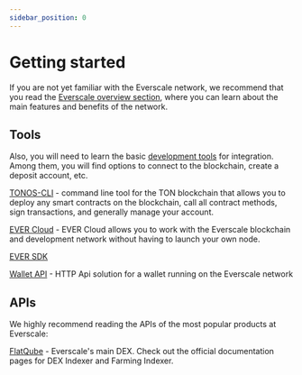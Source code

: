 ```yaml
---
sidebar_position: 0
---
```


# Getting started

If you are not yet familiar with the Everscale network, we recommend that you read the [Everscale overview section](../../../learn/everscale-overview/01-overview.md), where you can learn about the main features and benefits of the network.

## Tools

Also, you will need to learn the basic [development tools](../../api-tools/) for integration.
Among them, you will find options to connect to the blockchain, create a deposit account, etc.

[TONOS-CLI](../../api-tools/everdev/tonos-cli.md) - command line tool for the TON blockchain that allows you to deploy any smart contracts on the blockchain, call all contract methods, sign transactions, and generally manage your account.

[EVER Cloud](../../api-tools/everdev/ever-cloud.md) - EVER Cloud allows you to work with the Everscale blockchain and development network without having to launch your own node. 

[EVER SDK](../../api-tools/api-sdk/sdk/installation.md)

[Wallet API](../../api-tools/everdev/ton-wallet-api.md) - HTTP Api solution for a wallet running on the Everscale network

## APIs

We highly recommend reading the APIs of the most popular products at Everscale:

[FlatQube](https://docs.flatqube.io/integrate/open-api) - Everscale's main DEX. Check out the official documentation pages for DEX Indexer and Farming Indexer. 